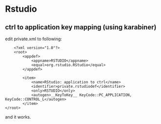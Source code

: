 # Rstudio

## ctrl to application key mapping (using karabiner) ##

edit private.xml to following:
```
    <?xml version="1.0"?>
    <root>
        <appdef>
            <appname>RSTUDIO</appname>
            <equal>org.rstudio.RStudio</equal>
        </appdef>

        <item>
            <name>RStudio: application to ctrl</name>
            <identifier>private.rstudiodef</identifier>
            <only>RSTUDIO</only>
            <autogen>__KeyToKey__ KeyCode::PC_APPLICATION, KeyCode::CONTROL_L</autogen>
        </item>
</root>
```
and it works.

